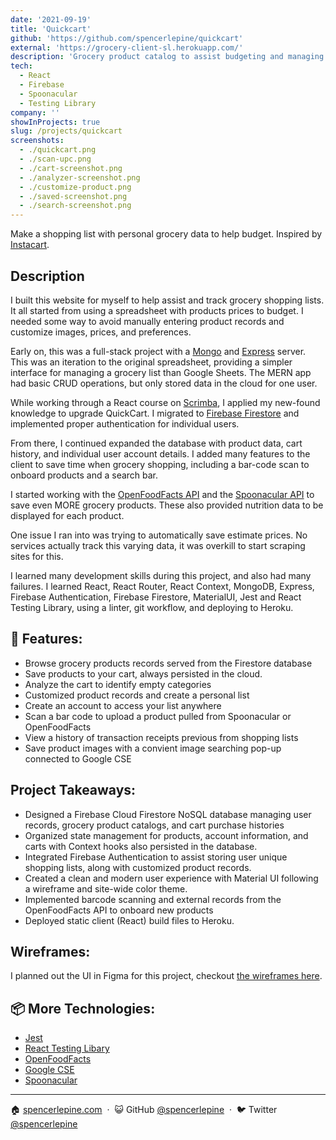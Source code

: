 ```yaml
---
date: '2021-09-19'
title: 'Quickcart'
github: 'https://github.com/spencerlepine/quickcart'
external: 'https://grocery-client-sl.herokuapp.com/'
description: 'Grocery product catalog to assist budgeting and managing a shopping list stored in the cloud'
tech:
  - React
  - Firebase
  - Spoonacular
  - Testing Library
company: ''
showInProjects: true
slug: /projects/quickcart
screenshots:
  - ./quickcart.png
  - ./scan-upc.png
  - ./cart-screenshot.png
  - ./analyzer-screenshot.png
  - ./customize-product.png
  - ./saved-screenshot.png
  - ./search-screenshot.png
---
```


Make a shopping list with personal grocery data to help budget. Inspired by [Instacart](https://www.instacart.com/).

## Description
I built this website for myself to help assist and track grocery shopping lists. It all started from using a spreadsheet with products prices to budget. I needed some way to avoid manually entering product records and customize images, prices, and preferences.

Early on, this was a full-stack project with a [Mongo](https://www.mongodb.com/) and [Express](https://expressjs.com/) server. This was an iteration to the original spreadsheet, providing a simpler interface for managing a grocery list than Google Sheets. The MERN app had basic CRUD operations, but only stored data in the cloud for one user.

While working through a React course on [Scrimba](https://scrimba.com/), I applied my new-found knowledge to upgrade QuickCart. I migrated to [Firebase Firestore](https://firebase.google.com/docs/firestore) and implemented proper authentication for individual users.

From there, I continued expanded the database with product data, cart history, and individual user account details. I added many features to the client to save time when grocery shopping, including a bar-code scan to onboard products and a search bar.

I started working with the [OpenFoodFacts API](https://wiki.openfoodfacts.org/API) and the [Spoonacular API](https://spoonacular.com/food-api) to save even MORE grocery products. These also provided nutrition data to be displayed for each product.

One issue I ran into was trying to automatically save estimate prices. No services actually track this varying data, it was overkill to start scraping sites for this.

I learned many development skills during this project, and also had many failures. I learned React, React Router, React Context, MongoDB, Express, Firebase Authentication, Firebase Firestore, MaterialUI, Jest and React Testing Library, using a linter, git workflow, and deploying to Heroku.

## 🌟 Features:
- Browse grocery products records served from the Firestore database
- Save products to your cart, always persisted in the cloud.
- Analyze the cart to identify empty categories
- Customized product records and create a personal list
- Create an account to access your list anywhere
- Scan a bar code to upload a product pulled from Spoonacular or OpenFoodFacts
- View a history of transaction receipts previous from shopping lists
- Save product images with a convient image searching pop-up connected to Google CSE

## Project Takeaways:

- Designed a Firebase Cloud Firestore NoSQL database managing user records, grocery product catalogs, and cart purchase histories
- Organized state management for products, account information, and carts with Context hooks also persisted in the database.
- Integrated Firebase Authentication to assist storing user unique shopping lists, along with customized product records.
- Created a clean and modern user experience with Material UI following a wireframe and site-wide color theme.
- Implemented barcode scanning and external records from the OpenFoodFacts API to onboard new products
- Deployed static client (React) build files to Heroku.

## Wireframes:

I planned out the UI in Figma for this project, checkout [the wireframes here](https://github.com/spencerlepine/quickcart/tree/master/whitepaper).

## 📦 More Technologies:
- [Jest](https://jestjs.io/)
- [React Testing Libary](https://testing-library.com/)
- [OpenFoodFacts](https://world.openfoodfacts.org)
- [Google CSE](https://cse.google.com)
- [Spoonacular](https://spoonacular.com/food-api/docs)

---

🏠 [spencerlepine.com](https://www.spencerlepine.com) &nbsp;&middot;&nbsp; 😺 GitHub [@spencerlepine](https://github.com/spencerlepine) &nbsp;&middot;&nbsp; 🐦 Twitter [@spencerlepine](http://twitter.com/spencerlepine)